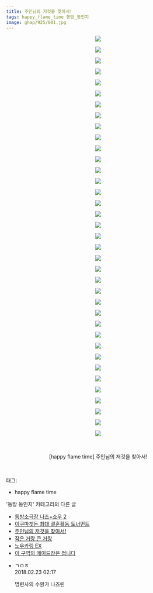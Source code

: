 ```yaml
---
title: 주인님의 저것을 찾아서!
tags: happy_flame_time 동방_동인지
image: ghap/925/001.jpg
---
```

<div class="article">
<p style="text-align: center; clear: none; float: none;"><img src="{{ site.nasurl }}/ghap/925/001.jpg"/></p>
<p style="text-align: center; clear: none; float: none;"><img src="{{ site.nasurl }}/ghap/925/002.jpg"/></p>
<p style="text-align: center; clear: none; float: none;"><img src="{{ site.nasurl }}/ghap/925/003.jpg"/></p>
<p style="text-align: center; clear: none; float: none;"><img src="{{ site.nasurl }}/ghap/925/004.jpg"/></p>
<p style="text-align: center; clear: none; float: none;"><img src="{{ site.nasurl }}/ghap/925/005.jpg"/></p>
<p style="text-align: center; clear: none; float: none;"><img src="{{ site.nasurl }}/ghap/925/006.jpg"/></p>
<p style="text-align: center; clear: none; float: none;"><img src="{{ site.nasurl }}/ghap/925/007.jpg"/></p>
<p style="text-align: center; clear: none; float: none;"><img src="{{ site.nasurl }}/ghap/925/008.jpg"/></p>
<p style="text-align: center; clear: none; float: none;"><img src="{{ site.nasurl }}/ghap/925/009.jpg"/></p>
<p style="text-align: center; clear: none; float: none;"><img src="{{ site.nasurl }}/ghap/925/010.jpg"/></p>
<p style="text-align: center; clear: none; float: none;"><img src="{{ site.nasurl }}/ghap/925/011.jpg"/></p>
<p style="text-align: center; clear: none; float: none;"><img src="{{ site.nasurl }}/ghap/925/012.jpg"/></p>
<p style="text-align: center; clear: none; float: none;"><img src="{{ site.nasurl }}/ghap/925/013.jpg"/></p>
<p style="text-align: center; clear: none; float: none;"><img src="{{ site.nasurl }}/ghap/925/014.jpg"/></p>
<p style="text-align: center; clear: none; float: none;"><img src="{{ site.nasurl }}/ghap/925/015.jpg"/></p>
<p style="text-align: center; clear: none; float: none;"><img src="{{ site.nasurl }}/ghap/925/016.jpg"/></p>
<p style="text-align: center; clear: none; float: none;"><img src="{{ site.nasurl }}/ghap/925/017.jpg"/></p>
<p style="text-align: center; clear: none; float: none;"><img src="{{ site.nasurl }}/ghap/925/018.jpg"/></p>
<p style="text-align: center; clear: none; float: none;"><img src="{{ site.nasurl }}/ghap/925/019.jpg"/></p>
<p style="text-align: center; clear: none; float: none;"><img src="{{ site.nasurl }}/ghap/925/020.jpg"/></p>
<p style="text-align: center; clear: none; float: none;"><img src="{{ site.nasurl }}/ghap/925/021.jpg"/></p>
<p style="text-align: center; clear: none; float: none;"><img src="{{ site.nasurl }}/ghap/925/022.jpg"/></p>
<p style="text-align: center; clear: none; float: none;"><img src="{{ site.nasurl }}/ghap/925/023.jpg"/></p>
<p style="text-align: center; clear: none; float: none;"><img src="{{ site.nasurl }}/ghap/925/024.jpg"/></p>
<p style="text-align: center; clear: none; float: none;"><img src="{{ site.nasurl }}/ghap/925/025.jpg"/></p>
<p style="text-align: center; clear: none; float: none;"><img src="{{ site.nasurl }}/ghap/925/026.jpg"/></p>
<p style="text-align: center; clear: none; float: none;"><img src="{{ site.nasurl }}/ghap/925/027.jpg"/></p>
<p style="text-align: center; clear: none; float: none;"><img src="{{ site.nasurl }}/ghap/925/028.jpg"/></p>
<p style="text-align: center; clear: none; float: none;"><img src="{{ site.nasurl }}/ghap/925/029.jpg"/></p>
<p style="text-align: center; clear: none; float: none;"><img src="{{ site.nasurl }}/ghap/925/030.jpg"/></p>
<p style="text-align: center; clear: none; float: none;"><img src="{{ site.nasurl }}/ghap/925/031.jpg"/></p>
<p style="text-align: center; clear: none; float: none;"><img src="{{ site.nasurl }}/ghap/925/032.jpg"/></p>
<p style="text-align: center; clear: none; float: none;"><img src="{{ site.nasurl }}/ghap/925/033.jpg"/></p>
<p style="text-align: center; clear: none; float: none;"><img src="{{ site.nasurl }}/ghap/925/034.jpg"/></p>
<p style="text-align: center; clear: none; float: none;"><img src="{{ site.nasurl }}/ghap/925/035.jpg"/></p>
<p style="text-align: center; clear: none; float: none;"><img src="{{ site.nasurl }}/ghap/925/036.jpg"/></p>
<p style="text-align: center; clear: none; float: none;"><img src="{{ site.nasurl }}/ghap/925/037.jpg"/></p>
<p style="text-align: center; clear: none; float: none;"><br/></p>
<p style="text-align: center; clear: none; float: none;">[happy flame time] 주인님의 저것을 찾아서!</p>
<p><br/></p>
</div><div class="tagTrail">
<p>태그: </p>
<ul>
<li>happy flame time</li>
</ul>
</div><div class="another">
<p>'동방 동인지' 카테고리의 다른 글</p>
<ul>
<li><a href="/2016-07-19-ghap_927">동방소극장 나즈+쇼우 2</a></li>
<li><a href="/2016-07-19-ghap_926">이쿠마겟돈 최대 결혼활동 토너먼트</a></li>
<li><a href="/2016-07-19-ghap_925">주인님의 저것을 찾아서!</a></li>
<li><a href="/2016-07-19-ghap_924">작은 거랑 큰 거랑</a></li>
<li><a href="/2016-07-18-ghap_923">노우카링 EX</a></li>
<li><a href="/2016-07-18-ghap_922">이 구역의 메이드장은 접니다</a></li>
</ul>
</div><div class="cb_module cb_fluid">
<div class="cb_wrt cb_profile">
<div class="comment">
<ul>
<li class="cb_thumb_off" id="comment15204719">
<div class="cb_comment_area">
<div class="cb_info_area">
<div class="cb_section">
<span class="cb_nick_name">ㄱㅁㅎ</span>
</div>
<div class="cb_section">
<span class="cb_date">2018.02.23 02:17 </span>
</div>
</div>
<div class="cb_dsc_comment">
<p class="cb_dsc">
											명련사의 수완가 나즈린
										</p>
</div>
</div></li>
</ul>
</div>
</div><!-- commentList close -->
</div>